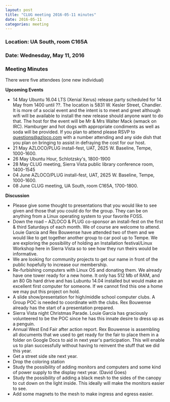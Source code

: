 ```yaml
---
layout: post
title: "CLUG meeting 2016-05-11 minutes"
date: 2016-05-11
categories: meeting
---
```

### Location: UA South, room C165A

### Date: Wednesday, May 11, 2016

### Meeting Minutes

There were five attendees (one new individual)

**Upcoming Events**

 * 14 May Ubuntu 16.04 LTS (Xenial Xerus) release party scheduled for 14 May from 1400 until ??.  The location is 5831 W. Kesler Street, Chandler.  It is more of a social event and the intent is to meet and greet although wifi will be available to install the new release should anyone want to do that.  The host for the event will be Mr & Mrs Walter Mack  (wmack on IRC).  Hamburger and hot dogs with appropriate condiments as well as soda will be provided.  If you plan to attend please RSVP to questions@azloco.com with a number attending and any side dish that you plan on bringing to assist in defraying the cost for our host.
 * 21 May AZLOCO/PLUG install-fest, UAT, 2625 W. Baseline, Tempe, 1000-1600.
 * 26 May Ubuntu Hour, Schlotzsky's, 1800-1900
 * 28 May CLUG meeting, Sierra Vista public library conference room, 1400-1545
 * 04 June AZLOCO/PLUG install-fest, UAT, 2625 W. Baseline, Tempe, 1000-1600.
 * 08 June CLUG meeting, UA South, room C165A, 1700-1800.
  
 **Discussion**

 * Please give some thought to presentations that you would like to see given and those that you could do for the group.  They
 can be on anything from a Linux operating system to your favorite FOSS.
 * Down the road – AZLOCO & PLUG co-sponsor an install-fest on the first & third Saturdays of each month.  We of course are
 welcome to attend.  Louie Garcia and Rex Bouwense have attended two of them and we would like to get together another group
 to car pool up to Tempe.  We are exploring the possibility of holding an Installation festival/Linux Workshop here in Sierra
 Vista so to see how they run theirs would be informative.
 * We are looking for community projects to get our name in front of the public hopefully to increase our membership.
 * Re-furbishing computers with Linux OS and donating them.  We already have one tower ready for a new home.  It only has 512 Mb of RAM, and an 80 Gb hard drive and has Lubuntu 14.04 installed but would make an excellent first computer for someone.  If we cannot find this one a home we may put this project on hold.
 * A slide show/presentation for high/middle school computer clubs.  A Group POC is needed to coordinate with the clubs.  Rex Bouwense already has the start of a presentation prepared.
 * Sierra Vista night Christmas Parade.  Louie Garcia has graciously volunteered to be the POC since he has this innate desire to dress up as a penguin.
 * Annual West End Fair after action report.  Rex Bouwense is assembling all documents that we used to get ready for the fair to place them in a folder on Google Docs to aid in next year's participation.  This will enable us to plan successfully without having to reinvent the stuff that we did this year.
 * Get a street side site next year.
 * Drop the coloring station
 * Study the possibility of adding monitors and computers and some kind of power supply to the display next year.  (David Goes)
 * Study the possibility of adding a black mesh to the sides of the canopy to cut down on the light inside.  This ideally will make the monitors easier to see.
 * Add some magnets to the mesh to make ingress and egress easier.
  
